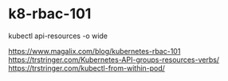 # k8-rbac-101

kubectl api-resources -o wide

https://www.magalix.com/blog/kubernetes-rbac-101
https://trstringer.com/Kubernetes-API-groups-resources-verbs/
https://trstringer.com/kubectl-from-within-pod/
